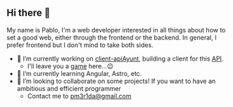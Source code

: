 ## Hi there 👋

My name is Pablo, I'm a web developer interested in all things about how to set a good web, either through the frontend or the backend. In general, I prefer frontend but I don't mind to take both sides.

- 🔭 I’m currently working on [client-apiAyunt](https://github.com/pmerida08/client-apiAyuntamiento), building a client for this [API](https://github.com/pmerida08/apiAyuntamiento).
  - I'll leave you a [game](https://pmerida08.github.io/wordle/) here...😉
- 🌱 I’m currently learning Angular, Astro, etc.
- 👯 I’m looking to collaborate on some projects! If you want to have an ambitious and efficient programmer
  - Contact me to pm3r1da@gmail.com


<!--
**pmerida08/pmerida08** is a ✨ _special_ ✨ repository because its `README.md` (this file) appears on your GitHub profile.

Here are some ideas to get you started:

- 🔭 I’m currently working on ...
- 🌱 I’m currently learning ...
- 👯 I’m looking to collaborate on ...
- 🤔 I’m looking for help with ...
- 💬 Ask me about ...
- 📫 How to reach me: ...
- 😄 Pronouns: ...
- ⚡ Fun fact: ...
-->
